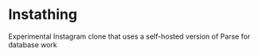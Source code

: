 # Instathing
Experimental Instagram clone that uses a self-hosted version of Parse for database work
